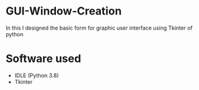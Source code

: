 # GUI-Window-Creation
In this I designed the basic form for graphic user interface using Tkinter of python
# Software used
* IDLE (Python 3.8)
* Tkinter
